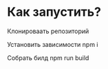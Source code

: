 # Как запустить?

Клонироваать репозиторий

Установить зависимости npm i 

Собрать билд npm run build


